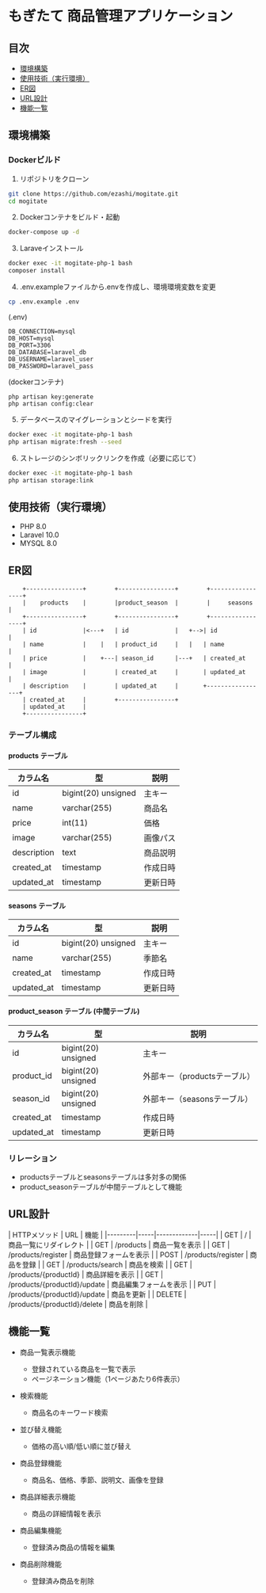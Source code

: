 # もぎたて 商品管理アプリケーション
## 目次
- [環境構築](#環境構築)
- [使用技術（実行環境）](#使用技術実行環境)
- [ER図](#er図)
- [URL設計](#url設計)
- [機能一覧](#機能一覧)


## 環境構築

### Dockerビルド
1. リポジトリをクローン
```bash
git clone https://github.com/ezashi/mogitate.git
cd mogitate
```

2. Dockerコンテナをビルド・起動
```bash
docker-compose up -d
```

3. Laraveインストール
```bash
docker exec -it mogitate-php-1 bash
composer install
```

4. .env.exampleファイルから.envを作成し、環境環境変数を変更
```bash
cp .env.example .env
```
(.env)
```
DB_CONNECTION=mysql
DB_HOST=mysql
DB_PORT=3306
DB_DATABASE=laravel_db
DB_USERNAME=laravel_user
DB_PASSWORD=laravel_pass
```
(dockerコンテナ)
```
php artisan key:generate
php artisan config:clear
```

5. データベースのマイグレーションとシードを実行
```bash
docker exec -it mogitate-php-1 bash
php artisan migrate:fresh --seed
```

6. ストレージのシンボリックリンクを作成（必要に応じて）
```bash
docker exec -it mogitate-php-1 bash
php artisan storage:link
```


## 使用技術（実行環境）

- PHP 8.0
- Laravel 10.0
- MYSQL 8.0


## ER図

```
    +----------------+        +----------------+        +-----------------+
    |    products    |        |product_season  |        |     seasons     |
    +----------------+        +----------------+        +-----------------+
    | id             |<---+   | id             |   +-->| id              |
    | name           |    |   | product_id     |   |   | name            |
    | price          |    +---| season_id      |---+   | created_at      |
    | image          |        | created_at     |       | updated_at      |
    | description    |        | updated_at     |       +-----------------+
    | created_at     |        +----------------+
    | updated_at     |
    +----------------+
```

### テーブル構成

#### products テーブル
| カラム名 | 型 | 説明 |
|---------|-----|-----|
| id | bigint(20) unsigned | 主キー |
| name | varchar(255) | 商品名 |
| price | int(11) | 価格 |
| image | varchar(255) | 画像パス |
| description | text | 商品説明 |
| created_at | timestamp | 作成日時 |
| updated_at | timestamp | 更新日時 |

#### seasons テーブル
| カラム名 | 型 | 説明 |
|---------|-----|-----|
| id | bigint(20) unsigned | 主キー |
| name | varchar(255) | 季節名 |
| created_at | timestamp | 作成日時 |
| updated_at | timestamp | 更新日時 |

#### product_season テーブル (中間テーブル)
| カラム名 | 型 | 説明 |
|---------|-----|-----|
| id | bigint(20) unsigned | 主キー |
| product_id | bigint(20) unsigned | 外部キー（productsテーブル） |
| season_id | bigint(20) unsigned | 外部キー（seasonsテーブル） |
| created_at | timestamp | 作成日時 |
| updated_at | timestamp | 更新日時 |

### リレーション
- productsテーブルとseasonsテーブルは多対多の関係
- product_seasonテーブルが中間テーブルとして機能

## URL設計

| HTTPメソッド | URL | 機能 |
|---------|-----|-------------|-----|
| GET | / | 商品一覧にリダイレクト |
| GET | /products | 商品一覧を表示 |
| GET | /products/register | 商品登録フォームを表示 |
| POST | /products/register | 商品を登録 |
| GET | /products/search | 商品を検索 |
| GET | /products/{productId} | 商品詳細を表示 |
| GET | /products/{productId}/update | 商品編集フォームを表示 |
| PUT | /products/{productId}/update | 商品を更新 |
| DELETE | /products/{productId}/delete | 商品を削除 |

## 機能一覧

- 商品一覧表示機能
  - 登録されている商品を一覧で表示
  - ページネーション機能（1ページあたり6件表示）

- 検索機能
  - 商品名のキーワード検索

- 並び替え機能
  - 価格の高い順/低い順に並び替え

- 商品登録機能
  - 商品名、価格、季節、説明文、画像を登録

- 商品詳細表示機能
  - 商品の詳細情報を表示

- 商品編集機能
  - 登録済み商品の情報を編集

- 商品削除機能
  - 登録済み商品を削除